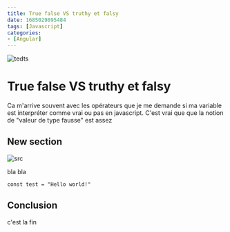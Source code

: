 ```yaml
---
title: True false VS truthy et falsy
date: 1685029895484
tags: [Javascript]
categories: 
- [Angular]
---
```


![tedts](test)

# True false VS truthy et falsy

Ca m'arrive souvent avec les opérateurs que je me demande si ma variable est interpréter comme vrai ou pas en javascript. C'est vrai que que la notion de "valeur de type fausse" est assez

## New section

![src](htp)

bla bla

```undefined
const test = "Hello world!"
```

## Conclusion

c'est la fin